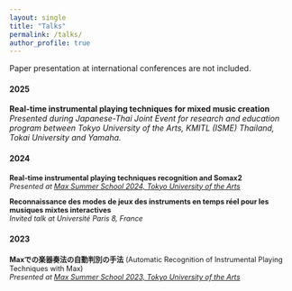 ```yaml
---
layout: single
title: "Talks"
permalink: /talks/
author_profile: true
---
```


Paper presentation at international conferences are not included.

<h4>2025</h4>
<b>Real-time instrumental playing techniques for mixed music creation</b><br>
<i>Presented during Japanese-Thai Joint Event for research and education program between Tokyo University of the Arts, KMITL (ISME) Thailand, Tokai University and Yamaha.</i>
</p>

<h4>2024</h4>

<p style="font-size: 90%;">
<b>Real-time instrumental playing techniques recognition and Somax2</b><br>
<i>Presented at <a href="https://maxsummer2024.geidai.ac.jp/schedule/" target="_blank">Max Summer School 2024, Tokyo University of the Arts</a></i>
</p>

<p style="font-size: 90%;">
<b>Reconnaissance des modes de jeux des instruments en temps réel pour les musiques mixtes interactives</b><br>
<i>Invited talk at Université Paris 8, France</i>
</p>

<h4>2023</h4>

<p style="font-size: 90%;">
<b>Maxでの楽器奏法の自動判別の手法</b> (Automatic Recognition of Instrumental Playing Techniques with Max)<br>
<i>Presented at <a href="https://maxsummer2023.geidai.ac.jp/schedule/presentation/#evening4_1" target="_blank">Max Summer School 2023, Tokyo University of the Arts</a></i>
</p>

<!-- ## 2024

- **Real-time instrumental playing techniques recognition and Somax2**  
  _Presented at [Max Summer School 2024, Tokyo University of the Arts](https://maxsummer2024.geidai.ac.jp/schedule/)_

- **Reconnaissance des modes de jeux des instruments en temps réel pour les musiques mixtes interactives**  
  _Invited talk at Université Paris 8, France_

---

## 2023

- **Maxでの楽器奏法の自動判別の手法** (Automatic Recognition of Instrumental Playing Techniques with Max)  
  _Presented at [Max Summer School 2023, Tokyo University of the Arts](https://maxsummer2023.geidai.ac.jp/schedule/presentation/#evening4_1)_

---

## 2022

- **フルート奏法自動判別手法の検討** (Study on Automatic Recognition of Flute Instrumental Playing Techniques)  
  _Presented at Japanese Society of Sonic Arts, Tokyo, Japan_ -->